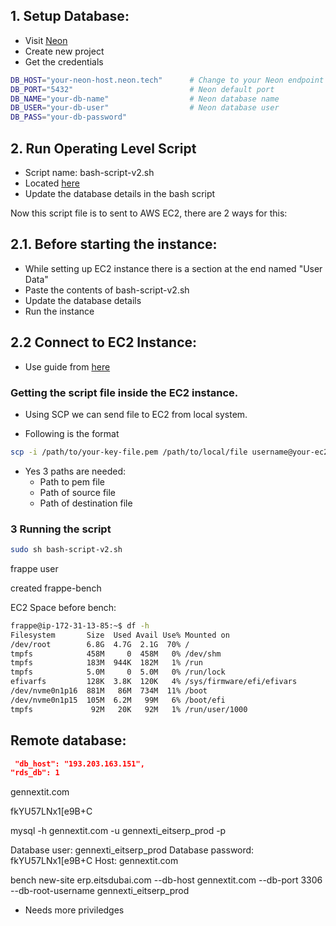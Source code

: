 ## 1. Setup Database:

- Visit [Neon](https://console.neon.tech)
- Create new project
- Get the credentials 

```bash
DB_HOST="your-neon-host.neon.tech"      # Change to your Neon endpoint
DB_PORT="5432"                          # Neon default port
DB_NAME="your-db-name"                  # Neon database name
DB_USER="your-db-user"                  # Neon database user
DB_PASS="your-db-password" 
```



## 2. Run Operating Level Script

- Script name: bash-script-v2.sh
- Located [here](./Operating%20System%20Script/bash-script-v2.sh)
- Update the database details in the bash script

Now this script file is to sent to AWS EC2, there are 2 ways for this: 



## 2.1. Before starting the instance: 


- While setting up EC2 instance there is a section at the end named "User Data" 
- Paste the contents of bash-script-v2.sh 
- Update the database details 
- Run the instance


## 2.2 Connect to EC2 Instance:

- Use guide from [here](./SSH%20into%20EC2/readme.md)


### Getting the script file inside the EC2 instance. 

- Using SCP we can send file to EC2 from local system. 

- Following is the format
```bash
scp -i /path/to/your-key-file.pem /path/to/local/file username@your-ec2-public-ip:/path/to/destination/
```
- Yes 3 paths are needed: 
    - Path to pem file
    - Path of source file
    - Path of destination file

### 3 Running the script

```bash
sudo sh bash-script-v2.sh
```




frappe user

created frappe-bench





EC2 Space before bench:

```bash
frappe@ip-172-31-13-85:~$ df -h
Filesystem       Size  Used Avail Use% Mounted on
/dev/root        6.8G  4.7G  2.1G  70% /
tmpfs            458M     0  458M   0% /dev/shm
tmpfs            183M  944K  182M   1% /run
tmpfs            5.0M     0  5.0M   0% /run/lock
efivarfs         128K  3.8K  120K   4% /sys/firmware/efi/efivars
/dev/nvme0n1p16  881M   86M  734M  11% /boot
/dev/nvme0n1p15  105M  6.2M   99M   6% /boot/efi
tmpfs             92M   20K   92M   1% /run/user/1000
```


## Remote database: 

```json
 "db_host": "193.203.163.151",
"rds_db": 1
```


gennextit.com

fkYU57LNx1[e9B+C

mysql -h gennextit.com -u gennexti_eitserp_prod -p


Database user: gennexti_eitserp_prod
Database password: fkYU57LNx1[e9B+C
Host: gennextit.com





bench new-site erp.eitsdubai.com --db-host gennextit.com --db-port 3306 --db-root-username gennexti_eitserp_prod



- Needs more priviledges

